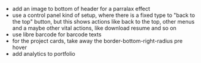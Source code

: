- add an image to bottom of header for a parralax effect 
- use a control panel kind of setup, where there is a fixed type to "back to the top" button, but this shows actions like back to the top, other menus and a maybe other vital actions, like download resume and so on 
- use libre barcode for barcode texts 
- for the project cards, take away the border-bottom-right-radius pre hover
- add analytics to portfolio